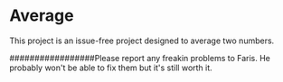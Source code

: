 # Average

This project is an issue-free project designed to average two numbers.  

#################Please report any freakin problems to Faris. He probably won't be able to fix them but it's still worth it.  